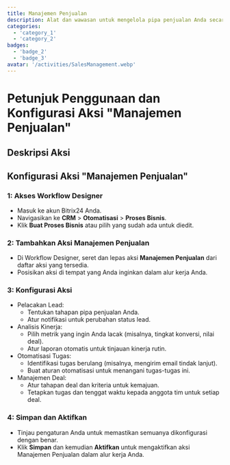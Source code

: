 ```yaml
---
title: Manajemen Penjualan
description: Alat dan wawasan untuk mengelola pipa penjualan Anda secara efektif.
categories: 
  - 'category_1'
  - 'category_2'
badges: 
  - 'badge_2'
  - 'badge_3'
avatar: '/activities/SalesManagement.webp'
---
```


# Petunjuk Penggunaan dan Konfigurasi Aksi "Manajemen Penjualan"

## Deskripsi Aksi

## **Konfigurasi Aksi "Manajemen Penjualan"**

### 1: Akses Workflow Designer
- Masuk ke akun Bitrix24 Anda.
- Navigasikan ke **CRM** > **Otomatisasi** > **Proses Bisnis**.
- Klik **Buat Proses Bisnis** atau pilih yang sudah ada untuk diedit.

### 2: Tambahkan Aksi Manajemen Penjualan
- Di Workflow Designer, seret dan lepas aksi **Manajemen Penjualan** dari daftar aksi yang tersedia.
- Posisikan aksi di tempat yang Anda inginkan dalam alur kerja Anda.

### 3: Konfigurasi Aksi
- Pelacakan Lead:
  - Tentukan tahapan pipa penjualan Anda.
  - Atur notifikasi untuk perubahan status lead.
- Analisis Kinerja:
  - Pilih metrik yang ingin Anda lacak (misalnya, tingkat konversi, nilai deal).
  - Atur laporan otomatis untuk tinjauan kinerja rutin.
- Otomatisasi Tugas:
  - Identifikasi tugas berulang (misalnya, mengirim email tindak lanjut).
  - Buat aturan otomatisasi untuk menangani tugas-tugas ini.
- Manajemen Deal:
  - Atur tahapan deal dan kriteria untuk kemajuan.
  - Tetapkan tugas dan tenggat waktu kepada anggota tim untuk setiap deal.

### 4: Simpan dan Aktifkan
- Tinjau pengaturan Anda untuk memastikan semuanya dikonfigurasi dengan benar.
- Klik **Simpan** dan kemudian **Aktifkan** untuk mengaktifkan aksi Manajemen Penjualan dalam alur kerja Anda.